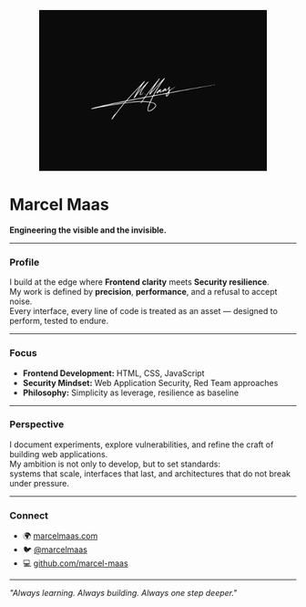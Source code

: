 <p align="center">
  <img src="signature.jpg" alt="M. Maas" width="400"/>
</p>

# Marcel Maas

**Engineering the visible and the invisible.**

---

### Profile
I build at the edge where **Frontend clarity** meets **Security resilience**.  
My work is defined by **precision**, **performance**, and a refusal to accept noise.  
Every interface, every line of code is treated as an asset — designed to perform, tested to endure.

---

### Focus
- **Frontend Development:** HTML, CSS, JavaScript  
- **Security Mindset:** Web Application Security, Red Team approaches  
- **Philosophy:** Simplicity as leverage, resilience as baseline  

---

### Perspective
I document experiments, explore vulnerabilities, and refine the craft of building web applications.  
My ambition is not only to develop, but to set standards:  
systems that scale, interfaces that last, and architectures that do not break under pressure.  

---

### Connect
- 🌍 [marcelmaas.com](https://www.marcelmaas.com)  
- 🐦 [@marcelmaas](https://x.com/marcelmaas)  
- 💻 [github.com/marcel-maas](https://github.com/marcel-maas)  

---

*"Always learning. Always building. Always one step deeper."*
